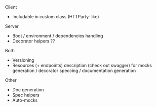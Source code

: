 Client
 * Includable in custom class (HTTParty-like)

Server
 * Boot / environment / dependencies handling
 * Decorator helpers ??

Both
 * Versioning
 * Resources (+ endpoints) description (check out swagger) for mocks generation / decorator speccing / documentation generation

Other
 * Doc generation
 * Spec helpers
 * Auto-mocks
